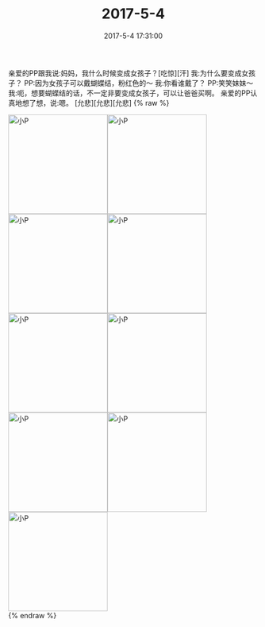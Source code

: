 ﻿---
title: "2017-5-4"
date: 2017-5-4 17:31:00
tags:
categories: 妈妈
---
亲爱的PP跟我说:妈妈，我什么时候变成女孩子？[吃惊][汗]
我:为什么要变成女孩子？
PP:因为女孩子可以戴蝴蝶结，粉红色的～
我:你看谁戴了？
PP:笑笑妹妹～
我:呃，想要蝴蝶结的话，不一定非要变成女孩子，可以让爸爸买啊。
亲爱的PP认真地想了想，说:嗯。
[允悲][允悲][允悲]
{% raw %}
<div style="width:500 px">
<div style="float:left; width:100 px"><img src="/images/微信图片_20171012160043.jpg" width="200" alt="小P"></div>
<div style="float:left; width:100 px"><img src="/images/微信图片_20171012160051.jpg" width="200" alt="小P"></div>
<div style="float:left; width:100 px"><img src="/images/微信图片_20171012160100.jpg" width="200" alt="小P"></div>
<div style="float:left; width:100 px"><img src="/images/微信图片_20171012160108.jpg" width="200" alt="小P"></div>
<div style="float:left; width:100 px"><img src="/images/微信图片_20171012160115.jpg" width="200" alt="小P"></div>
<div style="float:left; width:100 px"><img src="/images/微信图片_20171012160123.jpg" width="200" alt="小P"></div>
<div style="float:left; width:100 px"><img src="/images/微信图片_20171012160131.jpg" width="200" alt="小P"></div>
<div style="float:left; width:100 px"><img src="/images/微信图片_20171012160140.jpg" width="200" alt="小P"></div>
<div style="float:left; width:100 px"><img src="/images/微信图片_20171012160147.jpg" width="200" alt="小P"></div>
<div style="clear:both"></div>
</div>
{% endraw %}